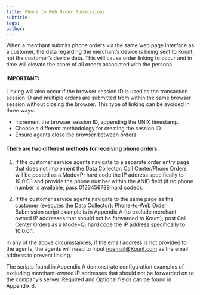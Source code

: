 ```yaml
---
title: Phone to Web Order Submissions
subtitle:
tags:
author:
---
```


When a merchant submits phone orders via the same web page interface as a customer, the data
regarding the merchant’s device is being sent to Kount, not the customer’s device data. This will cause
order linking to occur and in time will elevate the score of all orders associated with the persona.

#### IMPORTANT: 
Linking will also occur if the browser session ID is used as the transaction session ID and
multiple orders are submitted from within the same browser session without closing the browser. This
type of linking can be avoided in three ways:

* Increment the browser session ID, appending the UNIX timestamp.
* Choose a different methodology for creating the session ID.
* Ensure agents close the browser between orders.

#### There are two different methods for receiving phone orders.

1. If the customer service agents navigate to a separate order entry page that does not implement
the Data Collector: Call Center/Phone Orders will be posted as a Mode=P; hard code the IP
address specifically to 10.0.0.1 and provide the phone number within the ANID field (if no phone
number is available, pass 0123456789 hard coded).

2. If the customer service agents navigate to the same page as the customer (executes the Data
Collector): Phone-to-Web Order Submission script example is in Appendix A (to exclude
merchant owned IP addresses that should not be forwarded to Kount), post Call Center Orders
as a Mode=Q; hard code the IP address specifically to 10.0.0.1.

In any of the above circumstances, if the email address is not provided to the agents, the agents will
need to input noemail@Kount.com as the email address to prevent linking.

The scripts found in Appendix A demonstrate configuration examples of excluding merchant-owned IP
addresses that should not be forwarded on to the company’s server.
Required and Optional fields can be found in Appendix B.
